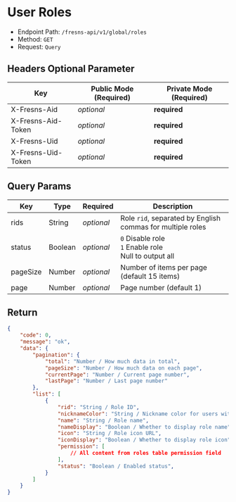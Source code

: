 # User Roles

- Endpoint Path: `/fresns-api/v1/global/roles`
- Method: `GET`
- Request: `Query`

## Headers Optional Parameter

| Key | Public Mode (Required) | Private Mode (Required) |
| --- | --- | --- |
| X-Fresns-Aid | *optional* | **required** |
| X-Fresns-Aid-Token | *optional* | **required** |
| X-Fresns-Uid | *optional* | **required** |
| X-Fresns-Uid-Token | *optional* | **required** |

## Query Params

| Key | Type | Required | Description |
| --- | --- | --- | --- |
| rids | String | *optional* | Role `rid`, separated by English commas for multiple roles |
| status | Boolean | *optional* | `0` Disable role<br>`1` Enable role<br>Null to output all |
| pageSize | Number | *optional* | Number of items per page (default 15 items) |
| page | Number | *optional* | Page number (default 1) |

## Return

```json
{
    "code": 0,
    "message": "ok",
    "data": {
        "pagination": {
            "total": "Number / How much data in total",
            "pageSize": "Number / How much data on each page",
            "currentPage": "Number / Current page number",
            "lastPage": "Number / Last page number"
        },
        "list": [
            {
                "rid": "String / Role ID",
                "nicknameColor": "String / Nickname color for users with this role",
                "name": "String / Role name",
                "nameDisplay": "Boolean / Whether to display role name",
                "icon": "String / Role icon URL",
                "iconDisplay": "Boolean / Whether to display role icon",
                "permission": [
                    // All content from roles table permission field
                ],
                "status": "Boolean / Enabled status",
            }
        ]
    }
}
```
